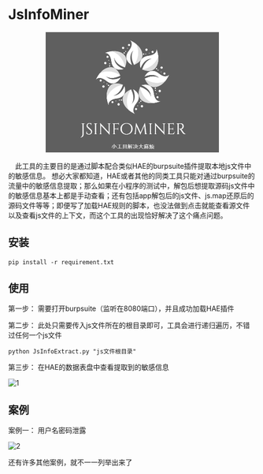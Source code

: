 # JsInfoMiner

<div align=center>
<img src="static/logo.png" width=70% height=70% />
</div>

&emsp;此工具的主要目的是通过脚本配合类似HAE的burpsuite插件提取本地js文件中的敏感信息。
想必大家都知道，HAE或者其他的同类工具只能对通过burpsuite的流量中的敏感信息提取；那么如果在小程序的测试中，解包后想提取源码js文件中的敏感信息基本上都是手动查看；还有包括app解包后的js文件、js.map还原后的源码文件等等；即便写了加载HAE规则的脚本，也没法做到点击就能查看源文件以及查看js文件的上下文，而这个工具的出现恰好解决了这个痛点问题。

## 安装

```
pip install -r requirement.txt
```

## 使用

第一步：
需要打开burpsuite（监听在8080端口），并且成功加载HAE插件

第二步：
此处只需要传入js文件所在的根目录即可，工具会进行递归遍历，不错过任何一个js文件

```
python JsInfoExtract.py "js文件根目录"
```

第三步：
在HAE的数据表盘中查看提取到的敏感信息

![1](https://github.com/WULINPIN/JsInfoMiner/assets/30523752/98c18e50-03fd-414b-8e06-7cda46881c9c)

## 案例

案例一：
用户名密码泄露

![2](https://github.com/WULINPIN/JsInfoMiner/assets/30523752/38a7a3e0-a224-4fc4-9e11-0124f765ea13)


还有许多其他案例，就不一一列举出来了

